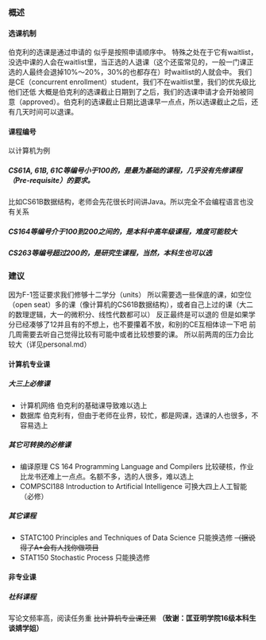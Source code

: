 ### 概述
#### 选课机制
伯克利的选课是通过申请的
似乎是按照申请顺序中。
特殊之处在于它有waitlist，没选中课的人会在waitlist里，当正选的人退课（这个还蛮常见的，一般一门课正选的人最终会退掉10%～20%，30%的也都存在）时waitlist的人就会中。
我们是CE（concurrent enrollment）student，我们不在waitlist里，我们的优先级比他们还低
大概是伯克利的选课截止日期到了之后，我们的选课申请才会开始被同意（approved）。伯克利的选课截止日期比退课早一点点，所以选课截止之后，还有几天时间可以退课。
#### 课程编号
以计算机为例
##### CS61A, 61B, 61C等编号小于100的，是最为基础的课程，几乎没有先修课程（Pre-requisite）的要求。
比如CS61B数据结构，老师会先花很长时间讲Java。所以完全不会编程语言也没有关系
##### CS164等编号介于100到200之间的，是本科中高年级课程，难度可能较大
##### CS263等编号超过200的，是研究生课程，当然，本科生也可以选
### 建议
因为F-1签证要求我们修够十二学分（units）
所以需要选一些保底的课，如空位（open seat）多的课（像计算机的CS61B数据结构），或者自己上过的课（大二的数理逻辑，大一的微积分、线性代数都可以）
反正最终是可以退的
但是如果学分已经凑够了12并且有的不想上，也不要攥着不放，和别的CE互相体谅一下吧
前几周需要去听自己觉得比较有可能中或者比较想要的课。
所以前两周的压力会比较大（详见personal.md）
#### 计算机专业课
##### 大三上必修课
- 计算机网络
伯克利的基础课导致难以选上
- 数据库
伯克利有，但由于老师在业界，较忙，都是网课，选课的人也很多，不容易选上
##### 其它可转换的必修课
- 编译原理
CS 164 Programming Language and Compilers
比较硬核，作业比龙书还难上一点点。名额不多，选的人很多，难以选上
- COMPSCI188 Introduction to Artificial Intelligence
可换大四上人工智能（必修）
##### 其它课程
- STATC100 Principles and Techniques of Data Science
只能换选修
~~（据说得了A+会有人找你做项目~~
- STAT150 Stochastic Process
只能换选修
#### 非专业课
##### 社科课程
写论文频率高，阅读任务重
~~比计算机专业课还累~~
**（致谢：匡亚明学院16级本科生谈婧学姐）**
